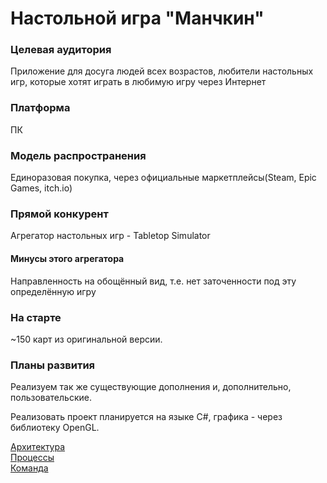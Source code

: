 # Настольной игра "Манчкин" 

### Целевая аудитория
Приложение для досуга людей всех возрастов, любители настольных игр, которые хотят играть в любимую игру через Интернет 

### Платформа 
ПК

### Модель распространения
Единоразовая покупка, через официальные маркетплейсы(Steam, Epic Games, itch.io)

### Прямой конкурент
Агрегатор настольных игр - Tabletop Simulator
#### Минусы этого агрегатора 
Направленность на обощённый вид, т.е. нет заточенности под эту определённую игру

### На старте
~150 карт из оригинальной версии. 
### Планы развития
Реализуем так же существующие дополнения и, дополнительно, пользовательские.

Реализовать проект планируется на языке C#, графика - через библиотеку OpenGL.

[Архитектура](architecture.md)  
[Процессы](process.md)  
[Команда](team.md)  
